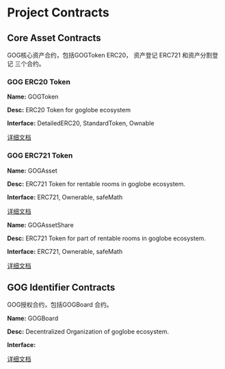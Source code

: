# Project Contracts #

## Core Asset Contracts ##

GOG核心资产合约，包括GOGToken ERC20， 资产登记 ERC721 和资产分割登记 三个合约。

### GOG ERC20 Token ###

**Name:** GOGToken

**Desc:** ERC20 Token for goglobe ecosystem

**Interface:** DetailedERC20, StandardToken, Ownable

[详细文档](contracts/GOGToken.md)

### GOG ERC721 Token ###

**Name:** GOGAsset

**Desc:** ERC721 Token for rentable rooms in goglobe ecosystem.

**Interface:** ERC721, Ownerable, safeMath

[详细文档](contracts/GOGAsset.md)

**Name:** GOGAssetShare

**Desc:** ERC721 Token for part of rentable rooms in goglobe ecosystem.

**Interface:** ERC721, Ownerable, safeMath

[详细文档](contracts/GOGAssetShare.md)

## GOG Identifier Contracts ##

GOG授权合约，包括GOGBoard 合约。

**Name:** GOGBoard

**Desc:** Decentralized Organization of goglobe ecosystem.

**Interface:**

[详细文档](contracts/GOGBoard.md)
